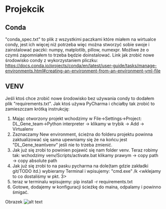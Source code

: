 # Projekcik

## Conda
"conda_spec.txt" to plik z wszystkimi paczkami które miałem na wirtualce condy, jest ich więcej niż potrzeba więc można stworzyć sobie swoje i zainstalować paczki: numpy, matplotlib, pillow, numexpr. Możliwe że o czymś zapomniałem to trzeba będzie doinstalować. 
Link jak zrobić nowe środowisko condy z wykorzystaniem pliczku: https://docs.conda.io/projects/conda/en/latest/user-guide/tasks/manage-environments.html#creating-an-environment-from-an-environment-yml-file

## VENV
Jeśli ktoś chce zrobić nowe środowisko bez używania condy to dodałem plik "requirements.txt". Jak ktoś używa PyCharma i chciałby tak zrobić to zamieszczam krótką instrukcję:
1. Mając otworzony projekt wchodzimy w File->Settings->Project: DL_Gene_team->Python interpreter -> klikamy w trybik -> Add -> Virtualenv 
2. Zaznaczamy New environment, ścieżna do folderu projektu powinna zaktualizować się sama upewniamy się że na końcu jest "DL_Gene_team\venv" jeśli nie to trzeba zmienić.
3. Jak już się zrobi to powinien pojawić się nam folder venv. Teraz robimy tak: wchodzimy venv/Scripts/activate.bat klikamy prawym -> copy path -> copy absolute path
4. Jak już się zrobi to na pasku pycharma na dole(tam gdzie zakładki git/TODO itd.) wybieramy Terminal i wpisujemy: "cmd.exe" /k <wklejamy to co dostaliśmy w pkt. 3>
5. teraz w terminalu wpisujemy: pip install -r requirements.txt
6. Gotowe, dodajemy w konfiguracji ścieżkę do maina, odpalamy i powinno śmigać. 

Obrazek
![alt text](https://user-images.githubusercontent.com/39136856/110666618-c8ab2100-81c9-11eb-8988-dae143ef5ae7.jpg)
